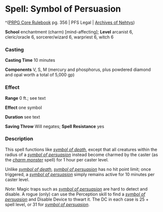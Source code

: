 # Spell: Symbol of Persuasion

^([PRPG Core Rulebook][ss-symbol-of-persuasion] pg. 356 | PFS Legal | [Archives of Nehtys][sn-symbol-of-persuasion])

**School** enchantment (charm) [mind-affecting]; **Level** arcanist 6, cleric/oracle 6, sorcerer/wizard 6, warpriest 6, witch 6

### Casting

**Casting Time** 10 minutes  

**Components** V, S, M (mercury and phosphorus, plus powdered diamond and opal worth a total of 5,000 gp)

### Effect

**Range** 0 ft.; see text  

**Effect** one symbol  

**Duration** see text  

**Saving Throw** Will negates; **Spell Resistance** yes

### Description

This spell functions like _[symbol of death]_, except that all creatures within the radius of a _[symbol of persuasion]_ instead become charmed by the caster (as the _[charm monster]_ spell) for 1 hour per caster level.  

Unlike _[symbol of death]_, _[symbol of persuasion]_ has no hit point limit; once triggered, a _[symbol of persuasion]_ simply remains active for 10 minutes per caster level.  

_Note_: Magic traps such as _[symbol of persuasion]_ are hard to detect and disable. A rogue (only) can use the Perception skill to find a _[symbol of persuasion]_ and Disable Device to thwart it. The DC in each case is 25 + spell level, or 31 for _[symbol of persuasion]_.

[ss-symbol-of-persuasion]: http://paizo.com/pathfinderRPG/v57
[sn-symbol-of-persuasion]: http://www.archivesofnethys.com/SpellDisplay.aspx?ItemName=Symbol%20of%20Persuasion
[charm monster]: http://www.archivesofnethys.com/SpellDisplay.aspx?ItemName=charm%20monster
[symbol of death]: http://www.archivesofnethys.com/SpellDisplay.aspx?ItemName=symbol%20of%20death
[symbol of persuasion]: http://www.archivesofnethys.com/SpellDisplay.aspx?ItemName=symbol%20of%20persuasion
